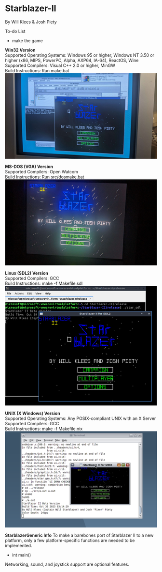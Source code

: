 # Starblazer-II
By Will Klees & Josh Piety

To-do List
- make the game

**Win32 Version**  
Supported Operating Systems: Windows 95 or higher, Windows NT 3.50 or higher (x86, MIPS, PowerPC, Alpha, AXP64, IA-64), ReactOS, Wine  
Supported Compilers: Visual C++ 2.0 or higher, MinGW  
Build Instructions: Run make.bat 
![image info](pics/win32.jpg) 

**MS-DOS (VGA) Version**  
Supported Compilers: Open Watcom  
Build Instructions: Run src/dosmake.bat
![image info](pics/dos.jpg)

**Linux (SDL2) Version**  
Supported Compilers: GCC  
Build Instructions: make -f Makefile.sdl
![image info](pics/sdl.png)  

**UNIX (X Windows) Version**  
Supported Operating Systems: Any POSIX-compliant UNIX with an X Server  
Supported Compilers: GCC  
Build Instructions: make -f Makefile.nix
![image info](pics/x.png)

**StarblazerGeneric Info**
To make a barebones port of Starblazer II to a new platform, only a few platform-specific functions are needed to be implemented.
- int main()

Networking, sound, and joystick support are optional features.
